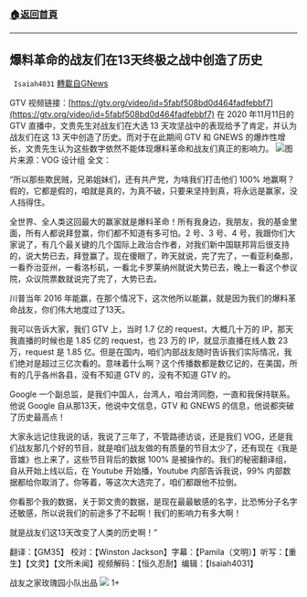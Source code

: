 ###  [:house:返回首頁](https://github.com/ourhimalayas/txt)
---

## 爆料革命的战友们在13天终极之战中创造了历史
` Isaiah4031` [轉載自GNews](https://gnews.org/zh-hans/568777/)

GTV 视频链接：[https://gtv.org/video/id=5fabf508bd0d464fadfebbf7](https://gtv.org/video/id=5fabf508bd0d464fadfebbf7)
在 2020 年11月11日的 GTV 直播中，文贵先生对战友们在大选 13 天攻坚战中的表现给予了肯定，并认为战友们在这 13 天中创造了历史。而对于在此期间 GTV 和 GNEWS 的爆炸性增长，文贵先生认为这些数字依然不能体现爆料革命和战友们真正的影响力。
![]()![](https://gnews-media-offload.s3.amazonaws.com/wp-content/uploads/2020/10/24235058/Lude_20201024_pm-figure4-CN.jpg)图片来源：VOG 设计组
全文：

“所以那些欺民贼，兄弟姐妹们，还有共产党，为啥我们打击他们 100% 地赢啊？假的，它都是假的，咱就是真的，为真不破，只要来坚持到真，将永远是赢家，没人挡得住。

全世界、全人类这回最大的赢家就是爆料革命！所有我身边，我朋友，我的基金里面，所有人都说拜登赢，你们都不知道有多可怕。2 号、3 号、4 号，我跟你们大家说了，有几个最关键的几个国际上政治合作者，对我们新中国联邦背后很支持的，说大势已去，拜登赢了。现在傻眼了，昨天就说，完了完了，一看亚利桑那，一看乔治亚州，一看洛杉矶，一看北卡罗莱纳州就说大势已去，晚上一看这个参议院，众议院票数就说完了完了，大势已去。

川普当年 2016 年能赢，在那个情况下，这次他所以能赢，就是因为我们的爆料革命战友，你们伟大地度过了13天。

我可以告诉大家，我们 GTV 上，当时 1.7 亿的 request，大概几十万的 IP，那天我直播的时候也是 1.85 亿的 request，也 23 万的 IP，就显示直播在线人数 23 万，request 是 1.85 亿。但是在国内，咱们内部战友随时告诉我们实际情况，我们绝对是超过三亿次看的。意味着什么啊？这个传播数都是数亿记的，在美国，所有的几乎各州各县，没有不知道 GTV 的，没有不知道 GTV 的。

Google 一个副总监，是我们中国人，台湾人，咱台湾同胞，一直和我保持联系。他说 Google 自从那13天，他说中文信息，GTV 和 GNEWS 的信息，他说都突破了历史最高点！

大家永远记住我说的话，我说了三年了，不管路德访谈，还是我们 VOG，还是我们战友那几个好的节目，就是咱们战友做的有质量的节目太少了，还有现在《我是音雄》也上来了，这些节目背后的数据 100% 是被操作的。我们的秘密翻译组，自从开始上线以后，在 Youtube 开始播，Youtube 内部告诉我说，99% 内部数据都给你取消了。你等着，等这次大选完了，咱们都跟他不拉倒。

你看那个我的数据，关于郭文贵的数据，是现在最最敏感的名字，比恐怖分子名字还敏感，所以说我们的前途多了不起啊！我们的影响力有多大啊！

就是战友们这13天改变了人类的历史啊！”

翻译：【GM35】 校对：【Winston Jackson】字幕：【Pamila（文明）】听写：【重生】【文灵】【文所未闻】视频解码：【恒久忍耐】编辑：【Isaiah4031】

战友之家玫瑰园小队出品
![]()![](https://gnews-media-offload.s3.amazonaws.com/wp-content/uploads/2020/11/01145114/GNEWS-GTV-VOG.png)
1+
